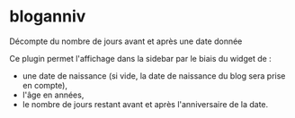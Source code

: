 # bloganniv
Décompte du nombre de jours avant et après une date donnée

Ce plugin permet l'affichage dans la sidebar par le biais du widget de :

* une date de naissance (si vide, la date de naissance du blog sera prise en compte),
* l'âge en années,
* le nombre de jours restant avant et après l'anniversaire de la date.

